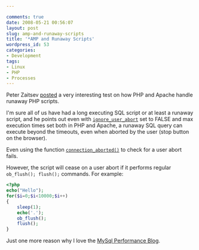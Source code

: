 ```yaml
---

comments: true
date: 2008-05-21 00:56:07
layout: post
slug: amp-and-runaway-scripts
title: '*AMP and Runaway Scripts'
wordpress_id: 53
categories:
- Development
tags:
- Linux
- PHP
- Processes
---
```


Peter Zaitsev [posted](http://www.mysqlperformanceblog.com/2008/05/20/apache-php-mysql-and-runaway-scripts/) a very interesting test on how PHP and Apache handle runaway PHP scripts.

I'm sure all of us have had a long executing SQL script or at least a runaway script, and he points out even with [`ignore_user_abort`](http://www.php.net/manual/en/features.connection-handling.php) set to FALSE and max execution times set both in PHP and Apache, a runaway SQL query can execute beyond the timeouts, even when aborted by the user (stop button on the browser).

Even using the function [`connection_aborted()`](http://www.php.net/connection_aborted) to check for a user abort fails.

However, the script will cease on a user abort if it performs regular `ob_flush(); flush();`  commands. For example:


```php
<?php
echo("Hello");
for($i=0;$i<10000;$i++)
{
	sleep(1);
	echo('.');
	ob_flush();
	flush();
}
```


Just one more reason why I love the [MySql Performance Blog](http://www.mysqlperformanceblog.com/).
